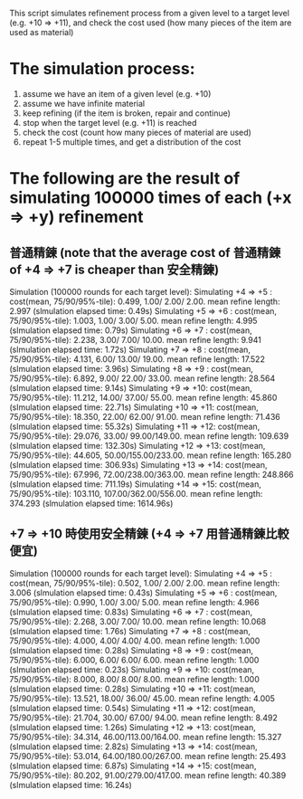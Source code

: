 This script simulates refinement process from a given level to a target level (e.g. +10 => +11),
and check the cost used (how many pieces of the item are used as material)

# The simulation process:

1. assume we have an item of a given level (e.g. +10)
2. assume we have infinite material
3. keep refining (if the item is broken, repair and continue)
4. stop when the target level (e.g. +11) is reached
5. check the cost (count how many pieces of material are used)
6. repeat 1-5 multiple times, and get a distribution of the cost

# The following are the result of simulating 100000 times of each (+x => +y) refinement

## 普通精鍊 (note that the average cost of 普通精鍊 of +4 => +7 is cheaper than 安全精鍊)
Simulation (100000 rounds for each target level):
Simulating +4  => +5 : cost(mean, 75/90/95%-tile):   0.499,   1.00/  2.00/  2.00. mean refine length:   2.997 (slmulation elapsed time: 0.49s)
Simulating +5  => +6 : cost(mean, 75/90/95%-tile):   1.003,   1.00/  3.00/  5.00. mean refine length:   4.995 (slmulation elapsed time: 0.79s)
Simulating +6  => +7 : cost(mean, 75/90/95%-tile):   2.238,   3.00/  7.00/ 10.00. mean refine length:   9.941 (slmulation elapsed time: 1.72s)
Simulating +7  => +8 : cost(mean, 75/90/95%-tile):   4.131,   6.00/ 13.00/ 19.00. mean refine length:  17.522 (slmulation elapsed time: 3.96s)
Simulating +8  => +9 : cost(mean, 75/90/95%-tile):   6.892,   9.00/ 22.00/ 33.00. mean refine length:  28.564 (slmulation elapsed time: 9.14s)
Simulating +9  => +10: cost(mean, 75/90/95%-tile):  11.212,  14.00/ 37.00/ 55.00. mean refine length:  45.860 (slmulation elapsed time: 22.71s)
Simulating +10 => +11: cost(mean, 75/90/95%-tile):  18.350,  22.00/ 62.00/ 91.00. mean refine length:  71.436 (slmulation elapsed time: 55.32s)
Simulating +11 => +12: cost(mean, 75/90/95%-tile):  29.076,  33.00/ 99.00/149.00. mean refine length: 109.639 (slmulation elapsed time: 132.30s)
Simulating +12 => +13: cost(mean, 75/90/95%-tile):  44.605,  50.00/155.00/233.00. mean refine length: 165.280 (slmulation elapsed time: 306.93s)
Simulating +13 => +14: cost(mean, 75/90/95%-tile):  67.996,  72.00/238.00/363.00. mean refine length: 248.866 (slmulation elapsed time: 711.19s)
Simulating +14 => +15: cost(mean, 75/90/95%-tile): 103.110, 107.00/362.00/556.00. mean refine length: 374.293 (slmulation elapsed time: 1614.96s)

## +7 => +10 時使用安全精鍊 (+4 => +7 用普通精鍊比較便宜)
Simulation (100000 rounds for each target level):
Simulating +4  => +5 : cost(mean, 75/90/95%-tile):   0.502,   1.00/  2.00/  2.00. mean refine length:   3.006 (slmulation elapsed time: 0.43s)
Simulating +5  => +6 : cost(mean, 75/90/95%-tile):   0.990,   1.00/  3.00/  5.00. mean refine length:   4.966 (slmulation elapsed time: 0.83s)
Simulating +6  => +7 : cost(mean, 75/90/95%-tile):   2.268,   3.00/  7.00/ 10.00. mean refine length:  10.068 (slmulation elapsed time: 1.76s)
Simulating +7  => +8 : cost(mean, 75/90/95%-tile):   4.000,   4.00/  4.00/  4.00. mean refine length:   1.000 (slmulation elapsed time: 0.28s)
Simulating +8  => +9 : cost(mean, 75/90/95%-tile):   6.000,   6.00/  6.00/  6.00. mean refine length:   1.000 (slmulation elapsed time: 0.23s)
Simulating +9  => +10: cost(mean, 75/90/95%-tile):   8.000,   8.00/  8.00/  8.00. mean refine length:   1.000 (slmulation elapsed time: 0.28s)
Simulating +10 => +11: cost(mean, 75/90/95%-tile):  13.521,  18.00/ 36.00/ 45.00. mean refine length:   4.005 (slmulation elapsed time: 0.54s)
Simulating +11 => +12: cost(mean, 75/90/95%-tile):  21.704,  30.00/ 67.00/ 94.00. mean refine length:   8.492 (slmulation elapsed time: 1.26s)
Simulating +12 => +13: cost(mean, 75/90/95%-tile):  34.314,  46.00/113.00/164.00. mean refine length:  15.327 (slmulation elapsed time: 2.82s)
Simulating +13 => +14: cost(mean, 75/90/95%-tile):  53.014,  64.00/180.00/267.00. mean refine length:  25.493 (slmulation elapsed time: 6.87s)
Simulating +14 => +15: cost(mean, 75/90/95%-tile):  80.202,  91.00/279.00/417.00. mean refine length:  40.389 (slmulation elapsed time: 16.24s)

